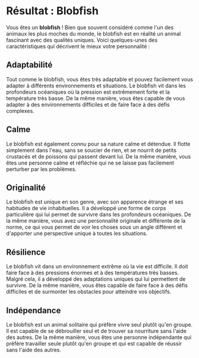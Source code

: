 # Résultat : Blobfish

Vous êtes un **blobfish** ! Bien que souvent considéré comme l'un des animaux les plus moches du monde, le blobfish est en réalité un animal fascinant avec des qualités uniques. Voici quelques-unes des caractéristiques qui décrivent le mieux votre personnalité :

## Adaptabilité

Tout comme le blobfish, vous êtes très adaptable et pouvez facilement vous adapter à différents environnements et situations. Le blobfish vit dans les profondeurs océaniques où la pression est extrêmement forte et la température très basse. De la même manière, vous êtes capable de vous adapter à des environnements difficiles et de faire face à des défis complexes.

## Calme

Le blobfish est également connu pour sa nature calme et détendue. Il flotte simplement dans l'eau, sans se soucier de rien, et se nourrit de petits crustacés et de poissons qui passent devant lui. De la même manière, vous êtes une personne calme et réfléchie qui ne se laisse pas facilement perturber par les problèmes.

## Originalité

Le blobfish est unique en son genre, avec son apparence étrange et ses habitudes de vie inhabituelles. Il a développé une forme de corps particulière qui lui permet de survivre dans les profondeurs océaniques. De la même manière, vous avez une personnalité originale et différente de la norme, ce qui vous permet de voir les choses sous un angle différent et d'apporter une perspective unique à toutes les situations.

## Résilience

Le blobfish vit dans un environnement extrême où la vie est difficile. Il doit faire face à des pressions énormes et à des températures très basses. Malgré cela, il a développé des adaptations uniques qui lui permettent de survivre. De la même manière, vous êtes capable de faire face à des défis difficiles et de surmonter les obstacles pour atteindre vos objectifs.

## Indépendance

Le blobfish est un animal solitaire qui préfère vivre seul plutôt qu'en groupe. Il est capable de se débrouiller seul et de trouver sa nourriture sans l'aide des autres. De la même manière, vous êtes une personne indépendante qui préfère travailler seule plutôt qu'en groupe et qui est capable de réussir sans l'aide des autres.
